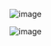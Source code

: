 
![image](https://github.com/user-attachments/assets/285a4f65-6047-4b93-b15b-bc978f35b0d0)

![image](https://github.com/user-attachments/assets/fee6fc02-31f8-4dee-a89e-c32cb0ab58bb)
